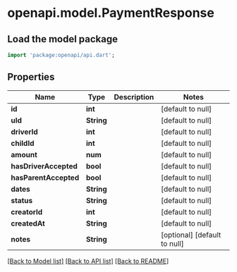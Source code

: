 # openapi.model.PaymentResponse

## Load the model package
```dart
import 'package:openapi/api.dart';
```

## Properties
Name | Type | Description | Notes
------------ | ------------- | ------------- | -------------
**id** | **int** |  | [default to null]
**uId** | **String** |  | [default to null]
**driverId** | **int** |  | [default to null]
**childId** | **int** |  | [default to null]
**amount** | **num** |  | [default to null]
**hasDriverAccepted** | **bool** |  | [default to null]
**hasParentAccepted** | **bool** |  | [default to null]
**dates** | **String** |  | [default to null]
**status** | **String** |  | [default to null]
**creatorId** | **int** |  | [default to null]
**createdAt** | **String** |  | [default to null]
**notes** | **String** |  | [optional] [default to null]

[[Back to Model list]](../README.md#documentation-for-models) [[Back to API list]](../README.md#documentation-for-api-endpoints) [[Back to README]](../README.md)


